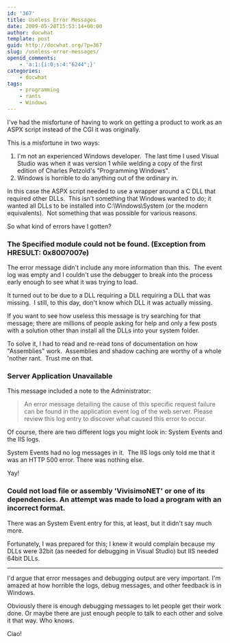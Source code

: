 ```yaml
---
id: '367'
title: Useless Error Messages
date: 2009-05-28T15:53:14+00:00
author: docwhat
template: post
guid: http://docwhat.org/?p=367
slug: /useless-error-messages/
openid_comments:
    - 'a:1:{i:0;s:4:"6244";}'
categories:
    - docwhat
tags:
    - programming
    - rants
    - Windows
---
```


I've had the misfortune of having to work on getting a product to work as an
ASPX script instead of the CGI it was originally.

This is a misfortune in two ways:

<ol>
	<li>I'm not an experienced Windows developer.  The last time I used Visual Studio was when it was version 1 while welding a copy of the first edition of Charles Petzold's "Programming Windows".</li>
	<li>Windows is horrible to do anything out of the ordinary in.</li>
</ol>
In this case the ASPX script needed to use a wrapper around a C DLL that required other DLLs.  This isn't something that Windows wanted to do; it wanted all DLLs to be installed into C:\Windows\System (or the modern equivalents).  Not something that was possible for various reasons.

So what kind of errors have I gotten?

<h3>The Specified module could not be found. (Exception from HRESULT: 0x8007007e)</h3>
The error message didn't include any more information than this.  The event log was empty and I couldn't use the debugger to break into the process early enough to see what it was trying to load.

It turned out to be due to a DLL requiring a DLL requiring a DLL that was
missing.  I still, to this day, don't know which DLL it was actually missing.

If you want to see how useless this message is try searching for that message;
there are millions of people asking for help and only a few posts with a
solution other than install all the DLLs into your system folder.

To solve it, I had to read and re-read tons of documentation on how
"Assemblies" work.  Assemblies and shadow caching are worthy of a whole
'nother rant.  Trust me on that.

<h3>Server Application Unavailable</h3>
This message included a note to the Administrator:
<blockquote>An error message detailing the cause of this specific request failure can be found in the application event log of the web server. Please review this log entry to discover what caused this error to occur.</blockquote>
Of course, there are two different logs you might look in: System Events and the IIS logs.

System Events had no log messages in it.  The IIS logs only told me that it
was an HTTP 500 error. There was nothing else.

Yay!

<h3>Could not load file or assembly 'VivisimoNET' or one of its dependencies. An attempt was made to load a program with an incorrect format.</h3>

There was an System Event entry for this, at least, but it didn't say much
more.

Fortunately, I was prepared for this; I knew it would complain because my DLLs
were 32bit (as needed for debugging in Visual Studio) but IIS needed 64bit
DLLs.

<hr />

I'd argue that error messages and debugging output are very important. I'm
amazed at how horrible the logs, debug messages, and other feedback is in
Windows.

Obviously there is enough debugging messages to let people get their work
done. Or maybe there are just enough people to talk to each other and solve it
that way. Who knows.

Ciao!
